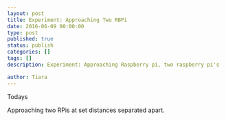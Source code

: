 ```yaml
---
layout: post
title: Experiment: Approaching Two RBPi
date: 2016-06-09 00:00:00
type: post
published: true
status: publish
categories: []
tags: []
description: Experiment: Approaching Raspberry pi, two raspberry pi's 

author: Tiara
---
```


Todays 


Approaching two RPis at set distances separated apart.

